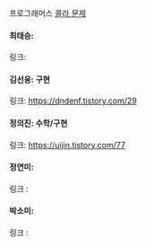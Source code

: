 프로그래머스 [콜라 문제](https://school.programmers.co.kr/learn/courses/30/lessons/132267)<br>

#### 최태승:
링크:

#### 김선웅: 구현
링크: https://dndenf.tistory.com/29

#### 정의진: 수학/구현
링크: https://uijin.tistory.com/77

#### 정연미:
링크 : 

#### 박소미: 
링크 : 
